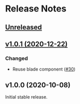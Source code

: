 # Release Notes

## [Unreleased](https://github.com/laravel/breeze/compare/v1.0.1...1.x)


## [v1.0.1 (2020-12-22)](https://github.com/laravel/breeze/compare/v1.0.0...v1.0.1)

### Changed
- Reuse blade component ([#30](https://github.com/laravel/breeze/pull/30))


## v1.0.0 (2020-10-08)

Initial stable release.
